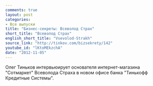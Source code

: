 ```yaml
---
comments: true
layout: post
categories:
- Все выпуски
title: "Бизнес-секреты: Всеволод Страх"
short_title: "Всеволод Страх"
english_short_title: "Vsevolod-Strakh"
source_link: "http://tinkov.com/bizsekrety/142"
youtube_id: "lKtoMEkzchA"
date: "2012-11-05"
---
```

Олег Тиньков интервьюирует основателя интернет-магазина "Сотмаркет" Всеволода Страха в новом офисе банка "Тинькофф Кредитные Системы".

